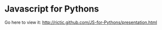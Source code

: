 # Javascript for Pythons #

Go here to view it: http://rictic.github.com/JS-for-Pythons/presentation.html